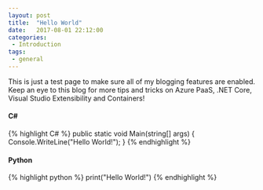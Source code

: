 ```yaml
---
layout: post
title:  "Hello World"
date:   2017-08-01 22:12:00
categories:
 - Introduction
tags:
 - general
---
```


This is just a test page to make sure all of my blogging features are enabled. Keep an eye to this blog for more tips and tricks on Azure PaaS, .NET Core, Visual Studio Extensibility and Containers!

#### C\#
{% highlight C# %}
public static void Main(string[] args)
{
    Console.WriteLine("Hello World!");
}
{% endhighlight %}

#### Python
{% highlight python %}
print("Hello World!")
{% endhighlight %}
